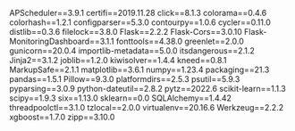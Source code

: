 APScheduler==3.9.1
certifi==2019.11.28
click==8.1.3
colorama==0.4.6
colorhash==1.2.1
configparser==5.3.0
contourpy==1.0.6
cycler==0.11.0
distlib==0.3.6
filelock==3.8.0
Flask==2.2.2
Flask-Cors==3.0.10
Flask-MonitoringDashboard==3.1.1
fonttools==4.38.0
greenlet==2.0.0
gunicorn==20.0.4
importlib-metadata==5.0.0
itsdangerous==2.1.2
Jinja2==3.1.2
joblib==1.2.0
kiwisolver==1.4.4
kneed==0.8.1
MarkupSafe==2.1.1
matplotlib==3.6.1
numpy==1.23.4
packaging==21.3
pandas==1.5.1
Pillow==9.3.0
platformdirs==2.5.3
psutil==5.9.3
pyparsing==3.0.9
python-dateutil==2.8.2
pytz==2022.6
scikit-learn==1.1.3
scipy==1.9.3
six==1.13.0
sklearn==0.0
SQLAlchemy==1.4.42
threadpoolctl==3.1.0
tzlocal==2.0.0
virtualenv==20.16.6
Werkzeug==2.2.2
xgboost==1.7.0
zipp==3.10.0
